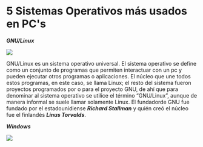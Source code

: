 # 5 Sistemas Operativos más usados en PC's
***GNU/Linux***

![](https://upload.wikimedia.org/wikipedia/commons/0/06/Gnulinux.png)

GNU/Linux es un sistema operativo universal. El sistema operativo se define como un conjunto de programas que permiten interactuar con un pc y pueden ejecutar otros programas o aplicaciones.  El núcleo que une todos estos programas, en este caso, se llama Linux; el resto del sistema fueron proyectos programados por o para el proyecto GNU, de ahí que para denominar al sistema operativo se utilice el término “GNU/Linux”, aunque de manera informal se suele llamar solamente Linux. El fundadorde GNU fue fundado por el estadounidiense ***Richard Stallman*** y quién creó el núcleo fue el finlandés ***Linus Torvalds***.




***Windows***

![](https://s3.amazonaws.com/s3.timetoast.com/public/uploads/photos/8059116/Evolucion-Windows.png)
